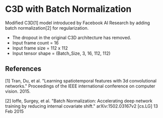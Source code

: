 # C3D with Batch Normalization
Modified C3D[1] model introduced by Facebook AI Research by adding batch normalization[2] for regularization.
- The dropout in the original C3D architecture has removed.
- Input frame count = 16
- Input frame size = 112 x 112
- Input tensor shape = (Batch_Size, 3, 16, 112, 112)

References
----------
[1] Tran, Du, et al. "Learning spatiotemporal features with 3d convolutional networks." 
Proceedings of the IEEE international conference on computer vision. 2015.

[2] Ioffe, Surgey, et al. "Batch Normalization: Accelerating deep network training by reducing internal covariate shift."
arXiv:1502.03167v2 [cs.LG] 13 Feb 2015
